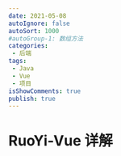```yaml
---
date: 2021-05-08
autoIgnore: false
autoSort: 1000
#autoGroup-1: 数组方法
categories:
 - 后端
tags:
 - Java
 - Vue
 - 项目
isShowComments: true
publish: true
---
```


# RuoYi-Vue 详解

